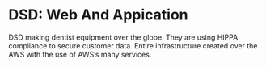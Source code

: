 # DSD: Web And Appication
DSD making dentist equipment over the globe. They are using HIPPA compliance to secure customer data. Entire infrastructure created over the AWS with the use of AWS’s many services.
